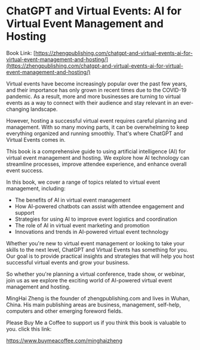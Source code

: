 # ChatGPT and Virtual Events: AI for Virtual Event Management and Hosting

Book Link: [https://zhengpublishing.com/chatgpt-and-virtual-events-ai-for-virtual-event-management-and-hosting/](https://zhengpublishing.com/chatgpt-and-virtual-events-ai-for-virtual-event-management-and-hosting/)

Virtual events have become increasingly popular over the past few years, and their importance has only grown in recent times due to the COVID-19 pandemic. As a result, more and more businesses are turning to virtual events as a way to connect with their audience and stay relevant in an ever-changing landscape.

However, hosting a successful virtual event requires careful planning and management. With so many moving parts, it can be overwhelming to keep everything organized and running smoothly. That's where ChatGPT and Virtual Events comes in.

This book is a comprehensive guide to using artificial intelligence (AI) for virtual event management and hosting. We explore how AI technology can streamline processes, improve attendee experience, and enhance overall event success.

In this book, we cover a range of topics related to virtual event management, including:

* The benefits of AI in virtual event management
* How AI-powered chatbots can assist with attendee engagement and support
* Strategies for using AI to improve event logistics and coordination
* The role of AI in virtual event marketing and promotion
* Innovations and trends in AI-powered virtual event technology

Whether you're new to virtual event management or looking to take your skills to the next level, ChatGPT and Virtual Events has something for you. Our goal is to provide practical insights and strategies that will help you host successful virtual events and grow your business.

So whether you're planning a virtual conference, trade show, or webinar, join us as we explore the exciting world of AI-powered virtual event management and hosting.

MingHai Zheng is the founder of zhengpublishing.com and lives in Wuhan, China. His main publishing areas are business, management, self-help, computers and other emerging foreword fields.

Please Buy Me a Coffee to support us if you think this book is valuable to you. click this link:

https://www.buymeacoffee.com/minghaizheng
